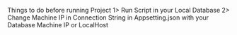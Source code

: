 Things to do before running Project
1> Run Script in your Local Database
2> Change Machine IP in Connection String in Appsetting.json with your Database Machine IP or LocalHost 
